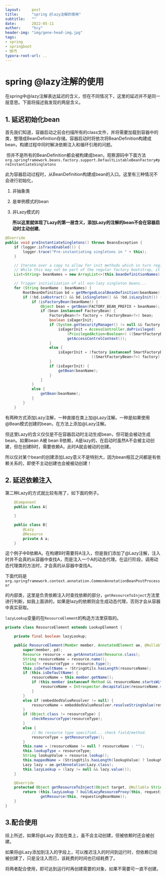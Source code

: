 ```yaml
---
layout:     post
title:      "spring @lazy注解的使用"
subtitle:   ""
date:       2022-05-11
author:     "hcy"
header-img: "img/gene-head-img.jpg"
tags:
- spring
- springboot
- 技巧
typora-root-url: ..
---
```



# spring  @lazy注解的使用



在spring中@lazy注解表达延迟的含义，但在不同情况下，这里的延迟并不是同一层意思。下面将描述我发现的两层含义。



## 1. 延迟初始化bean

​		首先我们知道，容器启动之前会扫描所有的class文件，并将需要加载到容器中的类，整理成BeanDefinition存储。容器启动时将依次将BeanDefinition构建成bean，构建过程中同时解决依赖注入和循环引用的问题。



​		但并不是所有的BeanDefinition都会被构建成bean，观察源码中下面方法 `org.springframework.beans.factory.support.DefaultListableBeanFactory#preInstantiateSingletons`

​		此为容器启动过程时，从BeanDefinition构建成bean的入口。这里有三种情况不会进行初始化，

  1. 非抽象类 

  2. 是单例模式的bean

  3. 非Lazy模式的

     **所以这里就体现了Lazy的第一层含义，添加Lazy的注解的bean不会在容器启动时主动创建**。



```java
@Override
public void preInstantiateSingletons() throws BeansException {
    if (logger.isTraceEnabled()) {
        logger.trace("Pre-instantiating singletons in " + this);
    }

    // Iterate over a copy to allow for init methods which in turn register new bean definitions.
    // While this may not be part of the regular factory bootstrap, it does otherwise work fine.
    List<String> beanNames = new ArrayList<>(this.beanDefinitionNames);

    // Trigger initialization of all non-lazy singleton beans...
    for (String beanName : beanNames) {
        RootBeanDefinition bd = getMergedLocalBeanDefinition(beanName);
        if (!bd.isAbstract() && bd.isSingleton() && !bd.isLazyInit()) {
            if (isFactoryBean(beanName)) {
                Object bean = getBean(FACTORY_BEAN_PREFIX + beanName);
                if (bean instanceof FactoryBean) {
                    FactoryBean<?> factory = (FactoryBean<?>) bean;
                    boolean isEagerInit;
                    if (System.getSecurityManager() != null && factory instanceof SmartFactoryBean) {
                        isEagerInit = AccessController.doPrivileged(
                            (PrivilegedAction<Boolean>) ((SmartFactoryBean<?>) factory)::isEagerInit,
                            getAccessControlContext());
                    }
                    else {
                        isEagerInit = (factory instanceof SmartFactoryBean &&
                                       ((SmartFactoryBean<?>) factory).isEagerInit());
                    }
                    if (isEagerInit) {
                        getBean(beanName);
                    }
                }
            }
            else {
                getBean(beanName);
            }
        }
    }
```





有两种方式添加Lazy注解，一种直接在类上加@Lazy注解。一种是如果使用@Bean模式创建的bean，在方法上添加@Lazy注解。



​		但这里Lazy的含义仅仅是不在容器启动时主动生成bean，但可能会被动生成bean。如果bean A被 bean B依赖，A是lazy的，在启动时虽然A不会被主动创建，但在创建B时，需要依赖A，此时A就会被动的创建。

​		所以仅对某个bean的创建添加Lazy意义不是特别大，因为bean相互之间都是有依赖关系的，即使不主动创建也会被被动创建！



## 2. 延迟依赖注入

第二种Lazy的方式就比较有用了，如下面的例子。

```java
    @Component
    public class A{

    }

    public class B{   
        @Lazy
        @Resource
        private A a;
    }
```



​		这个例子中B依赖A。在构建B时需要将A注入，但是我们添加了@Lazy注解，注入时并不会真的从容器中查找A，而是注入一个A的动态代理。在运行阶段，调用动态代理类的方法时，才会真的从容器中查找A。

​		下面代码是`org.springframework.context.annotation.CommonAnnotationBeanPostProcessor`

的内部类，这里是负责依赖注入时查找依赖的部分，`getResourceToInject`方法里进行判断，如我上面讲的，如果是lazy的依赖则会生成动态代理，否则才会从容器中真实获取。

​		`lazyLookup`变量的在`ResourceElement`的构造方法里获取的。

```java
private class ResourceElement extends LookupElement {

    private final boolean lazyLookup;

    public ResourceElement(Member member, AnnotatedElement ae, @Nullable PropertyDescriptor pd) {
        super(member, pd);
        Resource resource = ae.getAnnotation(Resource.class);
        String resourceName = resource.name();
        Class<?> resourceType = resource.type();
        this.isDefaultName = !StringUtils.hasLength(resourceName);
        if (this.isDefaultName) {
            resourceName = this.member.getName();
            if (this.member instanceof Method && resourceName.startsWith("set") && resourceName.length() > 3) {
                resourceName = Introspector.decapitalize(resourceName.substring(3));
            }
        }
        else if (embeddedValueResolver != null) {
            resourceName = embeddedValueResolver.resolveStringValue(resourceName);
        }
        if (Object.class != resourceType) {
            checkResourceType(resourceType);
        }
        else {
            // No resource type specified... check field/method.
            resourceType = getResourceType();
        }
        this.name = (resourceName != null ? resourceName : "");
        this.lookupType = resourceType;
        String lookupValue = resource.lookup();
        this.mappedName = (StringUtils.hasLength(lookupValue) ? lookupValue : resource.mappedName());
        Lazy lazy = ae.getAnnotation(Lazy.class);
        this.lazyLookup = (lazy != null && lazy.value());
    }

    @Override
    protected Object getResourceToInject(Object target, @Nullable String requestingBeanName) {
        return (this.lazyLookup ? buildLazyResourceProxy(this, requestingBeanName) :
                getResource(this, requestingBeanName));
    }
}
```





## 3.配合使用

综上所述，如果将@Lazy 添加在类上，虽不会主动创建，但被依赖时还会被创建。

如果将@Lazy添加到注入的字段上，可以推迟注入的时间到运行时，但依赖已经被创建了，只是没注入而已，该耗费的时间也已经耗费了。

将两者配合使用，即可达到运行时再创建需要的对象，如果不需要可一直不创建。


